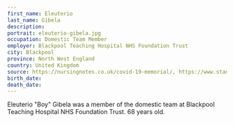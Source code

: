 ```yaml
---
first_name: Eleuterio
last_name: Gibela
description: 
portrait: eleuterio-gibela.jpg
occupation: Domestic Team Member
employer: Blackpool Teaching Hospital NHS Foundation Trust
city: Blackpool
province: ‎North West England
country: United Kingdom
source: https://nursingnotes.co.uk/covid-19-memorial/, https://www.standard.co.uk/news/health/eleutrio-boy-gibela-coronavirus-death-blackpool-hospital-a4432711
birth_date: 
death_date: 
---
```


Eleuterio "Boy" Gibela was a member of the domestic team at Blackpool Teaching Hospital NHS Foundation Trust. 68 years old.